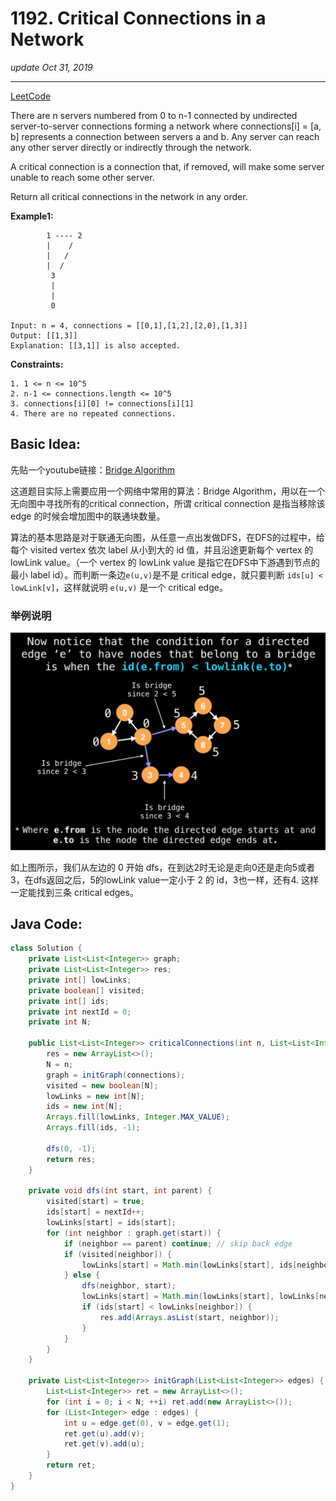# 1192. Critical Connections in a Network
_update Oct 31, 2019_

---
[LeetCode](https://leetcode.com/problems/critical-connections-in-a-network/)

There are n servers numbered from 0 to n-1 connected by undirected server-to-server connections forming a network where connections[i] = [a, b] represents a connection between servers a and b. Any server can reach any other server directly or indirectly through the network.

A critical connection is a connection that, if removed, will make some server unable to reach some other server.

Return all critical connections in the network in any order.

**Example1:**
```
        1 ---- 2
        |    /
        |   /
        |  /
         3
         |
         |
         0

Input: n = 4, connections = [[0,1],[1,2],[2,0],[1,3]]
Output: [[1,3]]
Explanation: [[3,1]] is also accepted.

```

**Constraints:**
```
1. 1 <= n <= 10^5
2. n-1 <= connections.length <= 10^5
3. connections[i][0] != connections[i][1]
4. There are no repeated connections.
```

## Basic Idea:
先贴一个youtube链接：[Bridge Algorithm](https://www.youtube.com/watch?v=aZXi1unBdJA&t=134s)

这道题目实际上需要应用一个网络中常用的算法：Bridge Algorithm，用以在一个无向图中寻找所有的critical connection，所谓 critical connection 是指当移除该 edge 的时候会增加图中的联通块数量。

算法的基本思路是对于联通无向图，从任意一点出发做DFS，在DFS的过程中，给每个 visited vertex 依次 label 从小到大的 id 值，并且沿途更新每个 vertex 的 lowLink value。（一个 vertex 的 lowLink value 是指它在DFS中下游遇到节点的最小 label id）。而判断一条边`e(u,v)`是不是 critical edge，就只要判断 `ids[u] < lowLink[v]`，这样就说明 `e(u,v)` 是一个 critical edge。

### 举例说明
![](../../.gitbook/assets/critical-connections-in-a-network-0.png)

如上图所示，我们从左边的 0 开始 dfs，在到达2时无论是走向0还是走向5或者3，在dfs返回之后，5的lowLink value一定小于 2 的 id，3也一样，还有4. 这样一定能找到三条 critical edges。

## Java Code:
```java
class Solution {
    private List<List<Integer>> graph;
    private List<List<Integer>> res;
    private int[] lowLinks;
    private boolean[] visited;
    private int[] ids;
    private int nextId = 0;
    private int N;

    public List<List<Integer>> criticalConnections(int n, List<List<Integer>> connections) {
        res = new ArrayList<>();
        N = n;
        graph = initGraph(connections);
        visited = new boolean[N];
        lowLinks = new int[N];
        ids = new int[N];
        Arrays.fill(lowLinks, Integer.MAX_VALUE);
        Arrays.fill(ids, -1);

        dfs(0, -1);
        return res;
    }

    private void dfs(int start, int parent) {
        visited[start] = true;
        ids[start] = nextId++;
        lowLinks[start] = ids[start];
        for (int neighbor : graph.get(start)) {
            if (neighbor == parent) continue; // skip back edge
            if (visited[neighbor]) {
                lowLinks[start] = Math.min(lowLinks[start], ids[neighbor]);
            } else {
                dfs(neighbor, start);
                lowLinks[start] = Math.min(lowLinks[start], lowLinks[neighbor]);
                if (ids[start] < lowLinks[neighbor]) {
                    res.add(Arrays.asList(start, neighbor));
                }
            }
        }
    }

    private List<List<Integer>> initGraph(List<List<Integer>> edges) {
        List<List<Integer>> ret = new ArrayList<>();
        for (int i = 0; i < N; ++i) ret.add(new ArrayList<>());
        for (List<Integer> edge : edges) {
            int u = edge.get(0), v = edge.get(1);
            ret.get(u).add(v);
            ret.get(v).add(u);
        }
        return ret;
    }
}
```
